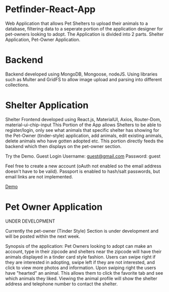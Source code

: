 # Petfinder-React-App
 Web Application that allows Pet Shelters to upload their animals to a database, filtering data to a seperate portion of the application designer for pet-owners looking to adopt. The Application is divided into 2 parts. Shelter Application, Pet-Owner Application.
 
# Backend
Backend developed using MongoDB, Mongoose, nodeJS. Using libraries such as Multer and GridFS to allow image upload and parsing into different collections.

# Shelter Application
Shelter Frontend developed using React.js, MaterialUI, Axios, Router-Dom, material-ui-chip-input
This Portion of the App allows Shelters to be able to register/login, only see what animals that specific shelter has showing for the Pet-Owner (tinder-style) application, add animals, edit existing animals, delete animals who have gotten adopted etc. This portion directly feeds the backend which then displays on the pet-owner section.

Try the Demo.
Guest Login
Username: guest@gmail.com
Password: guest

Feel free to create a new account (oAuth not enabled so the email address doesn't have to be valid). Passport is enabled to hash/salt passwords, but email links are not implemented.

[Demo](https://petfinder-react-app.web.app/)

# Pet Owner Application
UNDER DEVELOPMENT

Currently the pet-owner (Tinder Style) Section is under development and will be posted within the next week. 

Synopsis of the application: Pet Owners looking to adopt can make an account, type in their zipcode and shelters near the zipcode will have their animals displayed in a tinder card style fashion. Users can swipe right if they are interested in adopting, swipe left if they are not interested, and click to view more photos and information. Upon swiping right the users have "hearted" an animal. This allows them to click the favorite tab and see which animals they liked. Viewing the animal profile will show the shelter address and telephone number to contact the shelter. 

